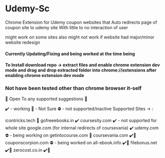 # Udemy-Sc
Chrome Extension for Udemy coupon websites 
that Auto redirects page of coupon site to udemy site With little to no interaction of user

might work on some sites also might not work if website had major/minor website redesign 

#### Currently Updating/Fixing and being worked at the time being
#### To Install download repo -> extract files and enable chrome extension dev mode and drag and drop extracted folder into chrome://extensions after enabling chrome extension dev mode

### Not have been tested other than chrome browser it-self
 🧐 Open To any supported suggestions 🧐
 
 ✔️ - working
 🤦‍ - Not Sure
 ⛔️ - not supported/inactive
Supported Sites -> :

icontricks.tech 🤦‍
gofreeebooks.in ✔️
coursesity.com  ✔️ - not supported for whole site
google.com (for internal redirects of coursevania) ✔️
udemy.com ⛔️ - being working on 
getintocourse.com 🤦‍ 
coursevania.com  ✔️💯
couponscorpion.com ⛔️ - being worked on
all-ebook.info ✔️💯
filebonus.net ✔️💯
zerocost.co.in ✔️💯
 
